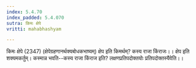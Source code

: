```yaml
---
index: 5.4.70
index_padded: 5.4.070
sutra: किमः क्षेपे
vritti: mahabhashyam

---
```

 किमः क्षेपे (2347) (क्षेपेग्रहणानर्थक्यबोधकभाष्यम्) क्षेप इति किमर्थम्? कस्य राजा किंराजः।। क्षेप इति शक्यमकर्तुम्। कस्मान्न भवति--कस्य राजा किंराज इति? लक्षणप्रतिपदोक्तयोः प्रतिपदोक्तस्यैवेति।। 